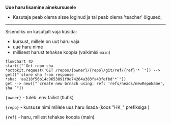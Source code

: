 **Uue haru lisamine ainekursusele**

- Kasutaja peab olema sisse loginud ja tal peab olema 'teacher' õigused,
---
Sisendiks on kasutjalt vaja küsida:
- kursust, millele on uut haru vaja
- uue haru nime
- millisest harust tehakse koopia (vaikimisi ``main``)


```mermaid
flowchart TD
start(["`Get repo sha
*octokit.request('GET /repos/{owner}/{repo}/git/ref/{ref}'* `"]) --> get(["`store sha from response 
*sha: 'aa218f56b14c9653891f9e74264a383fa43fefbd'*`"]) 
get --> new(["`create new brnach using: ref: 'refs/heads/newRepoName', sha `"])

```

``{owner}`` - tuleb .env failist (tluhk)

``{repo}`` - kursuse nimi millele uus haru lisada (koos "HK_" prefiksiga )

``{ref}`` - haru, millest tehakse koopia (main)




